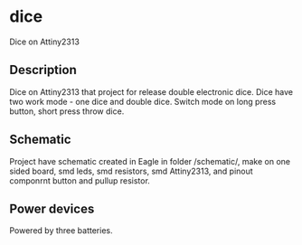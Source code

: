 # dice
Dice on Attiny2313
## Description
Dice on Attiny2313 that project for release double electronic dice. Dice have two work mode - one dice and double dice. Switch mode on long press button, short press throw dice.
## Schematic
Project have schematic created in Eagle in folder /schematic/, make on one sided board, smd leds, smd resistors, smd Attiny2313, and pinout componrnt button and pullup resistor.
## Power devices
Powered by three batteries.